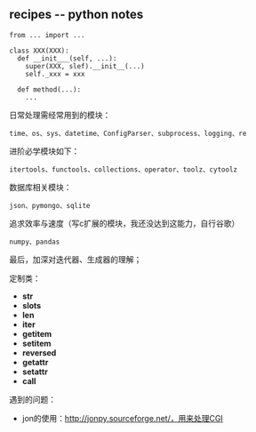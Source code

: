 ## recipes -- python notes

```
from ... import ...

class XXX(XXX):
  def __init___(self, ...):
    super(XXX, slef).__init__(...)
    self._xxx = xxx

  def method(...):
    ...
```

日常处理需经常用到的模块：
```
time、os、sys、datetime、ConfigParser、subprocess、logging、re
```
进阶必学模块如下：
```
itertools、functools、collections、operator、toolz、cytoolz
```
数据库相关模块：
```
json、pymongo、sqlite
```
追求效率与速度（写c扩展的模块，我还没达到这能力，自行谷歌）
```
numpy、pandas
```
最后，加深对迭代器、生成器的理解；

定制类：

 - __str__
 - __slots__
 - __len__
 - __iter__
 - __getitem__
 - __setitem__
 - __reversed__
 - __getattr__
 - __setattr__
 - __call__

遇到的问题：
 - jon的使用：http://jonpy.sourceforge.net/，用来处理CGI
